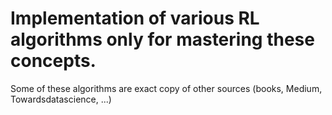 # Implementation of various RL algorithms only for mastering these concepts.

Some of these algorithms are exact copy of other sources (books, Medium, Towardsdatascience, ...)
